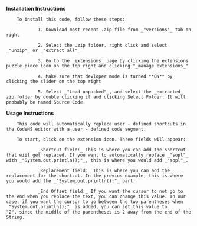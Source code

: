 **Installation Instructions**

        To install this code, follow these steps:

                1. Download most recent .zip file from _"versions"_ tab on right

                2. Select the .zip folder, right click and select _"unzip"_ or _"extract all"_

                3. Go to the _extensions_ page by clicking the extensions puzzle piece icon on the top right and clicking "_manage extensions_"

                4. Make sure that devloper mode is turned **ON** by clicking the slider on the top right

                5. Select _"Load unpacked"_, and select the _extracted_ zip folder by double clicking it and clicking Select Folder. It will probably be named Source Code.

**Usage Instructions**

        This code will automatically replace user - defined shortcuts in the CodeHS editor with a user - defined code segment. 

        To start, click on the extension icon. Three fields will appear:

                _Shortcut field:_ This is where you can add the shortcut that wiil get replaced. If you want to automatically replace _"sopl"_ with _"System.out.println();"_, this is where you would add _"sopl"_.

                _Replacement field:_ This is where you can add the replacement for the shortcut. In the previus example, this is where you would add the _"System.out.println();"_ part.

                _End Offset field:_ If you want the cursor to not go to the end when you replace the text, you can change this value. In our case, if you want the cursor to go between the two parentheses when _"System.out.println();"_ is added, you can set this value to                 "2", since the middle of the parentheses is 2 away from the end of the String.
